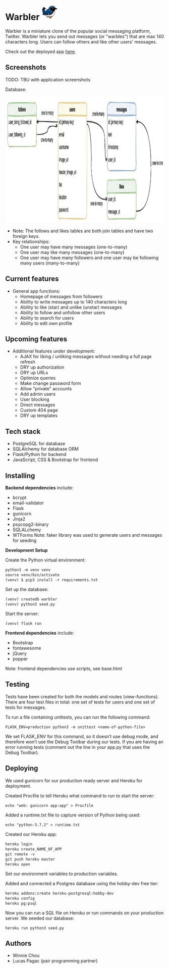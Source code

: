# Warbler <img src="/static/images/warbler-logo.png" alt="logo" width="50" height="50"> 

Warbler is a miniature clone of the popular social messaging platform, Twitter. Warbler lets you send out messages (or "warbles") that are max 140 characters long. Users can follow others and like other users' messages.  

Check out the deployed app <a href="https://winnie-chou-warbler.herokuapp.com/">here</a>.

## Screenshots

TODO: TBU with application screenshots

Database:

<img src="/static/images/database-er-diagram.jpg" width="1000" height="400">

- Note: The follows and likes tables are both join tables and have two foreign keys. 
- Key relationships:
    - One user may have many messages (one-to-many)
    - One user may like many messages (one-to-many)
    - One user may have many followers and one user may be following many users (many-to-many)

## Current features

- General app functions:
    - Homepage of messages from followers
    - Ability to write messages up to 140 characters long
    - Ability to like (star) and unlike (unstar) messages
    - Ability to follow and unfollow other users
    - Ability to search for users
    - Ability to edit own profile

## Upcoming features

- Additional features under development:
    - AJAX for liking / unliking messages without needing a full page refresh
    - DRY up authorization
    - DRY up URLs
    - Optimize queries
    - Make change password form
    - Allow "private" accounts
    - Add admin users
    - User blocking
    - Direct messages
    - Custom 404 page
    - DRY up templates

## Tech stack
- PostgreSQL for database
- SQLAlchemy for database ORM
- Flask/Python for backend
- JavaScript, CSS & Bootstrap for frontend

## Installing
**Backend dependencies** include:
- bcrypt
- email-validator
- Flask
- gunicorn
- Jinja2
- psycopg2-binary
- SQLALchemy
- WTForms
Note: faker library was used to generate users and messages for seeding

**Development Setup**

Create the Python virtual environment:
```console
python3 -m venv venv
source venv/bin/activate
(venv) $ pip3 install -r requirements.txt
```

Set up the database:
```console
(venv) createdb warbler
(venv) python3 seed.py
```

Start the server:
```console
(venv) flask run
```

**Frontend dependencies** include:
- Bootstrap
- fontawesome
- jQuery
- popper

Note: frontend dependencies use scripts, see base.html

## Testing
Tests have been created for both the models and routes (view-functions). There are four test files in total: one set of tests for users and one set of tests for messages. 

To run a file containing unittests, you can run the following command:

```console
FLASK_ENV=production python3 -m unittest <name-of-python-file>
```
We set FLASK_ENV for this command, so it doesn’t use debug mode, and therefore won’t use the Debug Toolbar during our tests. If you are having an error running tests (comment out the line in your app.py that uses the Debug Toolbar).

## Deploying
We used gunicorn for our production ready server and Heroku for deployment. 

Created Procfile to tell Heroku what command to run to start the server:
```console
echo "web: gunicorn app:app" > Procfile
```

Added a runtime.txt file to capture version of Python being used:
```console
echo "python-3.7.2" > runtime.txt
```

Created our Heroku app:
```console
heroku login
heroku create_NAME_OF_APP
git remote -v
git push heroku master
heroku open
```

Set our environment variables to production variables. 

Added and connected a Postgres database using the hobby-dev free tier:
```console
heroku addons:create heroku-postgresql:hobby-dev
heroku config
heroku pg:psql
```

Now you can run a SQL file on Heroku or run commands on your production server. We seeded our database:
```console
heroku run python3 seed.py
```

## Authors
- Winnie Chou
- Lucas Pagac (pair programming partner)
